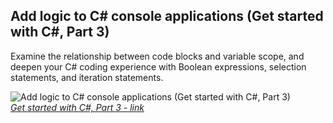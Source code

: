 ## Add logic to C# console applications (Get started with C#, Part 3)

Examine the relationship between code blocks and variable scope, and deepen your C# coding experience with Boolean expressions, selection statements, and iteration statements.

![Add logic to C# console applications (Get started with C#, Part 3)](https://github.com/khkhiu/C-Sharp_Programming/blob/main/Foundational_C%23_with_Microsoft/FoundationCsharp-Part_3/certificate.png)<br>
<em>[Get started with C#, Part 3 - link](https://learn.microsoft.com/en-us/training/achievements/learn.wwl.get-started-c-sharp-part-3.trophy?username=KHKhiu-1199&sharingId=A088EB06019DA232)</em>